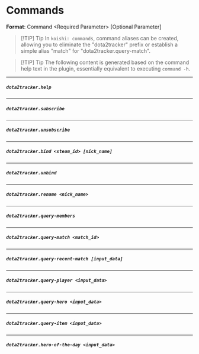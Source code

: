 # Commands

**Format**: Command \<Required Parameter\> [Optional Parameter]

> [!TIP] Tip
> In `koishi: commands`, command aliases can be created, allowing you to eliminate the "dota2tracker" prefix or establish a simple alias "match" for "dota2tracker.query-match".

> [!TIP] Tip
> The following content is generated based on the command help text in the plugin, essentially equivalent to executing `command -h`.

<script setup>
import locale from "../../locales/en-US.command.yml"
</script>

***
##### `dota2tracker.help`
<Command :command="locale.commands.dota2tracker.help"/>

***
##### `dota2tracker.subscribe`
<Command :command="locale.commands.dota2tracker.subscribe"/>

***
##### `dota2tracker.unsubscribe`
<Command :command="locale.commands.dota2tracker.unsubscribe"/>

***
##### `dota2tracker.bind <steam_id> [nick_name]`
<Command :command="locale.commands.dota2tracker.bind"/>

***
##### `dota2tracker.unbind`
<Command :command="locale.commands.dota2tracker.unbind"/>

***
##### `dota2tracker.rename <nick_name>`
<Command :command="locale.commands.dota2tracker.rename"/>

***
##### `dota2tracker.query-members`
<Command :command="locale.commands.dota2tracker['query-members']"/>

***
##### `dota2tracker.query-match <match_id>`
<Command :command="locale.commands.dota2tracker['query-match']"/>

***
##### `dota2tracker.query-recent-match [input_data]`
<Command :command="locale.commands.dota2tracker['query-recent-match']"/>

***
##### `dota2tracker.query-player <input_data>`
<Command :command="locale.commands.dota2tracker['query-player']"/>

***
##### `dota2tracker.query-hero <input_data>`
<Command :command="locale.commands.dota2tracker['query-hero']"/>

***
##### `dota2tracker.query-item <input_data>`
<Command :command="locale.commands.dota2tracker['query-item']"/>

***
##### `dota2tracker.hero-of-the-day <input_data>`
<Command :command="locale.commands.dota2tracker['hero-of-the-day']"/>
